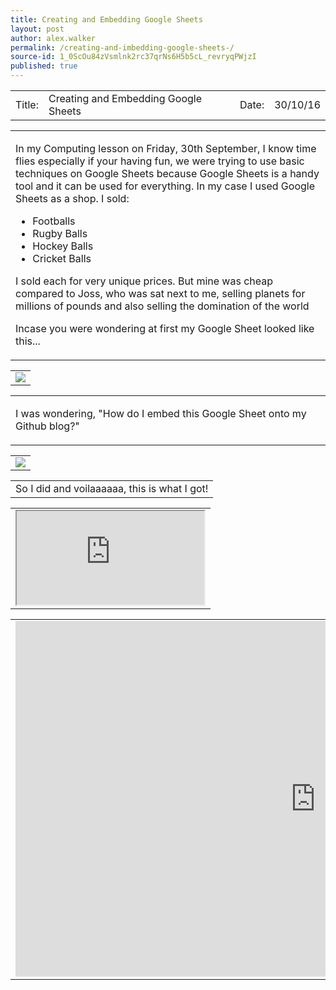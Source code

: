 ```yaml
---
title: Creating and Embedding Google Sheets 
layout: post
author: alex.walker
permalink: /creating-and-imbedding-google-sheets-/
source-id: 1_0ScOu84zVsmlnk2rc37qrNs6H5b5cL_revryqPWjzI
published: true
---
```

<table>
  <tr>
    <td>Title:  </td>
    <td>Creating and Embedding Google Sheets</td>
    <td> Date:  </td>
    <td>30/10/16</td>
  </tr>
</table>

<table><td><p>In my Computing lesson on Friday, 30th September, I know time flies especially if your having fun, we were trying to use basic techniques on Google Sheets because Google Sheets is a handy tool and it can be used for everything. In my case I used Google Sheets as a shop. I sold:</p>
<ul>
  <li>Footballs</li>
  <li>Rugby Balls</li>
  <li>Hockey Balls</li>
  <li>Cricket Balls</li>
</ul>
<p> I sold each for very unique prices. But mine was cheap compared to Joss, who was sat next to me, selling planets for millions of pounds and also selling the domination of the world</p>
<p> Incase you were wondering at first my Google Sheet looked like this...</p></td></table>
<table>
<td>
<img src="https://imageshack.com/i/plsZzV0Tp"> 
</td>
</table>
<table>
<td>
<p>I was wondering, "How do I embed this Google Sheet onto my Github blog?"</p>
</td>
</table>
<table>
<td>
<img src="https://imagizer.imageshack.us/v2/1366x352q90/924/7opDcc.png">
</td>
</table>
<table>
<td>
So I did and voilaaaaaa, this is what I got!
</td>
</table>
<table>
<td>
<center>
<iframe src="https://docs.google.com/spreadsheets/d/1Kdv6faxP1GgXb0eQf-W2uClGqUEVXkrym98WAmdV0MQ/pubhtml?widget=true&amp;headers=false"></iframe>
</center>
</td>
</table>
<table>
<td>
<center>
<iframe src="https://docs.google.com/presentation/d/1H1O6SfA3v4_xarLOGk8YaZAI9I7Ev0C7aDV4cnE61r8/embed?start=true&loop=true&delayms=3000" frameborder="0" width="960" height="569" allowfullscreen="true" mozallowfullscreen="true" ></iframe>
</center>
</td>
</table>
